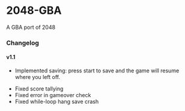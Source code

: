 # 2048-GBA
 A GBA port of 2048


### Changelog

#### v1.1
+ Implemented saving: press start to save and the game will resume where you left off.
* Fixed score tallying
* Fixed error in gameover check
* Fixed while-loop hang save crash
